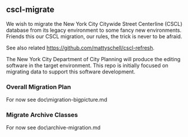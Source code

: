 ## cscl-migrate

We wish to migrate the New York City Citywide Street Centerline (CSCL) database from its legacy environment to some fancy new environments. Friends this our CSCL migration, our rules, the trick is never to be afraid.

See also related https://github.com/mattyschell/cscl-refresh. 

The New York City Department of City Planning will produce the editing software in the target environment.  This repo is initially focused on migrating data to support this software development.

### Overall Migration Plan

For now see doc\migration-bigpicture.md

### Migrate Archive Classes

For now see doc\archive-migration.md


